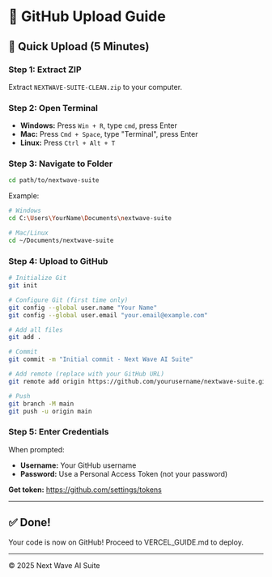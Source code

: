 # 📘 GitHub Upload Guide

## 🚀 Quick Upload (5 Minutes)

### Step 1: Extract ZIP

Extract `NEXTWAVE-SUITE-CLEAN.zip` to your computer.

### Step 2: Open Terminal

- **Windows:** Press `Win + R`, type `cmd`, press Enter
- **Mac:** Press `Cmd + Space`, type "Terminal", press Enter
- **Linux:** Press `Ctrl + Alt + T`

### Step 3: Navigate to Folder

```bash
cd path/to/nextwave-suite
```

Example:
```bash
# Windows
cd C:\Users\YourName\Documents\nextwave-suite

# Mac/Linux
cd ~/Documents/nextwave-suite
```

### Step 4: Upload to GitHub

```bash
# Initialize Git
git init

# Configure Git (first time only)
git config --global user.name "Your Name"
git config --global user.email "your.email@example.com"

# Add all files
git add .

# Commit
git commit -m "Initial commit - Next Wave AI Suite"

# Add remote (replace with your GitHub URL)
git remote add origin https://github.com/yourusername/nextwave-suite.git

# Push
git branch -M main
git push -u origin main
```

### Step 5: Enter Credentials

When prompted:
- **Username:** Your GitHub username
- **Password:** Use a Personal Access Token (not your password)

**Get token:** https://github.com/settings/tokens

---

## ✅ Done!

Your code is now on GitHub! Proceed to VERCEL_GUIDE.md to deploy.

---

© 2025 Next Wave AI Suite
